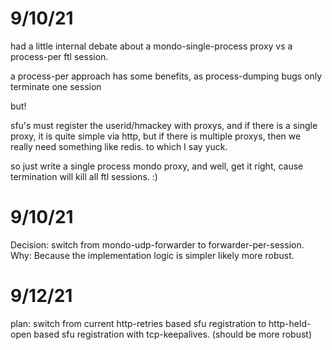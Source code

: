

# 9/10/21
had a little internal debate about a mondo-single-process proxy vs a process-per ftl session.

a process-per approach has some benefits, as process-dumping bugs only terminate one session

but!

sfu's must register the userid/hmackey with <all> proxys, and if there is a single proxy,
it is quite simple via http, but if there is multiple proxys, then we really need
something like redis. to which I say yuck.

so just write a single process mondo proxy, and well, get it right,
cause termination will kill all ftl sessions.
:)

# 9/10/21

Decision: switch from mondo-udp-forwarder to forwarder-per-session.
Why: Because the implementation logic is simpler likely more robust.

# 9/12/21

plan: switch from current http-retries based sfu registration
to http-held-open based sfu registration with tcp-keepalives.
(should be more robust)

